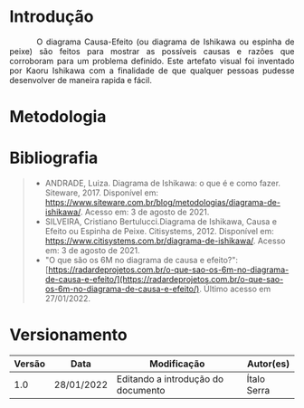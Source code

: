# Introdução

<p style="text-indent: 20px; text-align: justify">
&emsp;&emsp;O diagrama Causa-Efeito (ou diagrama de Ishikawa ou espinha de peixe) são feitos para mostrar as possíveis causas e razões que corroboram para um problema definido. Este artefato visual foi inventado por Kaoru Ishikawa com a finalidade de que qualquer pessoas pudesse desenvolver de maneira rapida e fácil. 

# Metodologia

# Bibliografia
> - ANDRADE, Luiza. Diagrama de Ishikawa: o que é e como fazer. Siteware, 2017. Disponível em: <https://www.siteware.com.br/blog/metodologias/diagrama-de-ishikawa/>. Acesso em: 3 de agosto de 2021.
> - SILVEIRA, Cristiano Bertulucci.Diagrama de Ishikawa, Causa e Efeito ou Espinha de Peixe. Citisystems, 2012. Disponível em: <https://www.citisystems.com.br/diagrama-de-ishikawa/>. Acesso em: 3 de agosto de 2021.
> - "O que são os 6M no diagrama de causa e efeito?": [https://radardeprojetos.com.br/o-que-sao-os-6m-no-diagrama-de-causa-e-efeito/](https://radardeprojetos.com.br/o-que-sao-os-6m-no-diagrama-de-causa-e-efeito/). Último acesso em 27/01/2022.

# Versionamento

Versão | Data | Modificação | Autor(es) |
|--|--|--|--|
|1.0|28/01/2022|Editando a introdução do documento|Ítalo Serra|